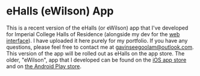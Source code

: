 # eHalls (eWilson) App

This is a recent version of the eHalls (or eWilson) app that I've developed for Imperial College Halls of Residence (alongside my dev for the [web interface](https://hallsf.imperial.ac.uk/eHalls/)). I have uploaded it here purely for my portfolio. If you have any questions, please feel free to contact me at [gavinseegoolam@outlook.com](mailto:gavinseegoolam@outlook.com). This version of the app will be rolled out as eHalls on the app store. The older, "eWilson", app that I developed can be found on the [iOS app store](https://itunes.apple.com/gb/app/ewilson/id1286921644?mt=8) and on [the Android Play store](https://play.google.com/store/apps/details?id=com.wilson.ewilson&hl=en_GB).
